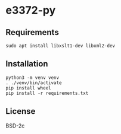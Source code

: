 # e3372-py

## Requirements


    sudo apt install libxslt1-dev libxml2-dev


## Installation

    python3 -m venv venv
    . ./venv/bin/activate
    pip install wheel
    pip install -r requirements.txt

## License

BSD-2c